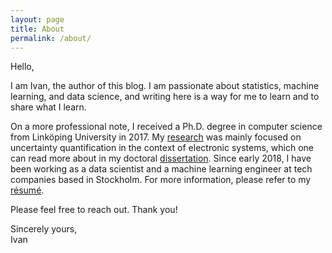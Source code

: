```yaml
---
layout: page
title: About
permalink: /about/
---
```


Hello,

I am Ivan, the author of this blog. I am passionate about statistics, machine
learning, and data science, and writing here is a way for me to learn and to
share what I learn.

On a more professional note, I received a Ph.D. degree in computer science from
Linköping University in 2017. My [research] was mainly focused on uncertainty
quantification in the context of electronic systems, which one can read more
about in my doctoral [dissertation][thesis]. Since early 2018, I have been
working as a data scientist and a machine learning engineer at tech companies
based in Stockholm. For more information, please refer to my [résumé][resume].

Please feel free to reach out. Thank you!

Sincerely yours,<br/>Ivan

[research]: https://research.ivanukhov.com/
[resume]: https://github.com/IvanUkhov/resume/blob/gh-pages/resume.pdf
[thesis]: https://github.com/IvanUkhov/thesis/blob/gh-pages/thesis.pdf
